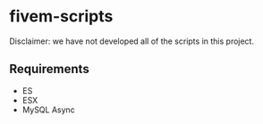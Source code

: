 # fivem-scripts
Disclaimer: we have not developed all of the scripts in this project.

## Requirements
- ES
- ESX
- MySQL Async
